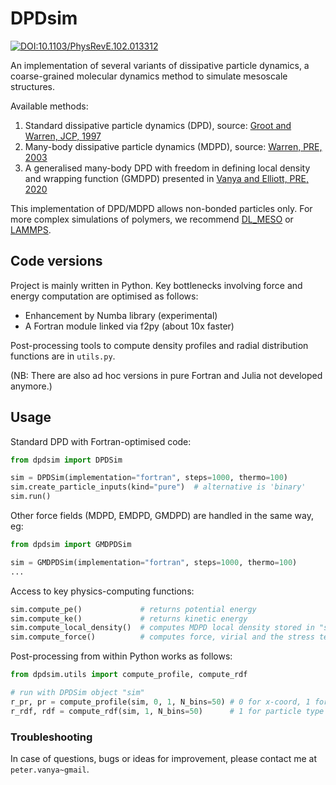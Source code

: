 # DPDsim

[![DOI:10.1103/PhysRevE.102.013312](https://img.shields.io/badge/doi-10.1103%2FPhysRevE.102.013312-blue.svg)](https://doi.org/10.1103/PhysRevE.102.013312)

An implementation of several variants of dissipative particle dynamics, a coarse-grained molecular dynamics method to simulate mesoscale structures.

Available methods:
1. Standard dissipative particle dynamics (DPD), source: [Groot and Warren, JCP, 1997](https://doi.org/10.1063/1.474784)
2. Many-body dissipative particle dynamics (MDPD), source: [Warren, PRE, 2003](https://doi.org/10.1103/PhysRevE.68.066702)
3. A generalised many-body DPD with freedom in defining local density and wrapping function (GMDPD)
   presented in [Vanya and Elliott, PRE, 2020](https://doi.org/10.1103/PhysRevE.102.013312)

This implementation of DPD/MDPD allows non-bonded particles only. 
For more complex simulations of polymers, we recommend [DL_MESO](https://www.scd.stfc.ac.uk/Pages/DL_MESO.aspx) 
or [LAMMPS](https://github.com/lammps/lammps).


## Code versions
Project is mainly written in Python.
Key bottlenecks involving force and energy computation are optimised as follows:

* Enhancement by Numba library (experimental)
* A Fortran module linked via f2py (about 10x faster)

Post-processing tools to compute density profiles and radial distribution functions are in `utils.py`.

(NB: There are also ad hoc versions in pure Fortran and Julia not developed anymore.)


## Usage
Standard DPD with Fortran-optimised code:
```Python
from dpdsim import DPDSim

sim = DPDSim(implementation="fortran", steps=1000, thermo=100)
sim.create_particle_inputs(kind="pure")  # alternative is 'binary'
sim.run()
```

Other force fields (MDPD, EMDPD, GMDPD) are handled in the same way, eg:

```Python
from dpdsim import GMDPDSim

sim = GMDPDSim(implementation="fortran", steps=1000, thermo=100)
...
```

Access to key physics-computing functions:
```Python
sim.compute_pe()             # returns potential energy
sim.compute_ke()             # returns kinetic energy
sim.compute_local_density()  # computes MDPD local density stored in "sim.rho2"
sim.compute_force()          # computes force, virial and the stress tensor diagonal
```

Post-processing from within Python works as follows:
```Python
from dpdsim.utils import compute_profile, compute_rdf

# run with DPDSim object "sim"
r_pr, pr = compute_profile(sim, 0, 1, N_bins=50) # 0 for x-coord, 1 for particle type
r_rdf, rdf = compute_rdf(sim, 1, N_bins=50)      # 1 for particle type
```


### Troubleshooting
In case of questions, bugs or ideas for improvement, please contact me at `peter.vanya~gmail`.
